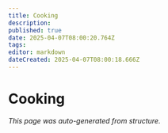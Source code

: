 ```yaml
---
title: Cooking
description: 
published: true
date: 2025-04-07T08:00:20.764Z
tags: 
editor: markdown
dateCreated: 2025-04-07T08:00:18.666Z
---
```


# Cooking

*This page was auto-generated from structure.*